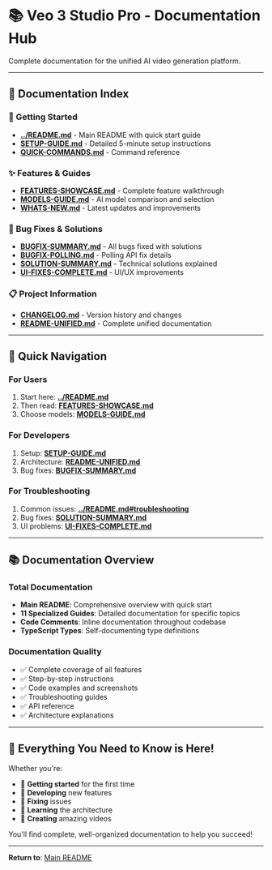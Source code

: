 # 📚 Veo 3 Studio Pro - Documentation Hub

Complete documentation for the unified AI video generation platform.

---

## 📖 Documentation Index

### 🚀 Getting Started
- **[../README.md](../README.md)** - Main README with quick start guide
- **[SETUP-GUIDE.md](SETUP-GUIDE.md)** - Detailed 5-minute setup instructions
- **[QUICK-COMMANDS.md](QUICK-COMMANDS.md)** - Command reference

### ✨ Features & Guides
- **[FEATURES-SHOWCASE.md](FEATURES-SHOWCASE.md)** - Complete feature walkthrough
- **[MODELS-GUIDE.md](MODELS-GUIDE.md)** - AI model comparison and selection
- **[WHATS-NEW.md](WHATS-NEW.md)** - Latest updates and improvements

### 🐛 Bug Fixes & Solutions
- **[BUGFIX-SUMMARY.md](BUGFIX-SUMMARY.md)** - All bugs fixed with solutions
- **[BUGFIX-POLLING.md](BUGFIX-POLLING.md)** - Polling API fix details
- **[SOLUTION-SUMMARY.md](SOLUTION-SUMMARY.md)** - Technical solutions explained
- **[UI-FIXES-COMPLETE.md](UI-FIXES-COMPLETE.md)** - UI/UX improvements

### 📋 Project Information
- **[CHANGELOG.md](CHANGELOG.md)** - Version history and changes
- **[README-UNIFIED.md](README-UNIFIED.md)** - Complete unified documentation

---

## 🎯 Quick Navigation

### For Users
1. Start here: **[../README.md](../README.md)**
2. Then read: **[FEATURES-SHOWCASE.md](FEATURES-SHOWCASE.md)**
3. Choose models: **[MODELS-GUIDE.md](MODELS-GUIDE.md)**

### For Developers
1. Setup: **[SETUP-GUIDE.md](SETUP-GUIDE.md)**
2. Architecture: **[README-UNIFIED.md](README-UNIFIED.md)**
3. Bug fixes: **[BUGFIX-SUMMARY.md](BUGFIX-SUMMARY.md)**

### For Troubleshooting
1. Common issues: **[../README.md#troubleshooting](../README.md#troubleshooting)**
2. Bug fixes: **[SOLUTION-SUMMARY.md](SOLUTION-SUMMARY.md)**
3. UI problems: **[UI-FIXES-COMPLETE.md](UI-FIXES-COMPLETE.md)**

---

## 📚 Documentation Overview

### Total Documentation
- **Main README**: Comprehensive overview with quick start
- **11 Specialized Guides**: Detailed documentation for specific topics
- **Code Comments**: Inline documentation throughout codebase
- **TypeScript Types**: Self-documenting type definitions

### Documentation Quality
- ✅ Complete coverage of all features
- ✅ Step-by-step instructions
- ✅ Code examples and screenshots
- ✅ Troubleshooting guides
- ✅ API reference
- ✅ Architecture explanations

---

## 🎊 Everything You Need to Know is Here!

Whether you're:
- 🚀 **Getting started** for the first time
- 🔧 **Developing** new features
- 🐛 **Fixing** issues
- 📖 **Learning** the architecture
- 🎨 **Creating** amazing videos

You'll find complete, well-organized documentation to help you succeed!

---

**Return to**: [Main README](../README.md)

